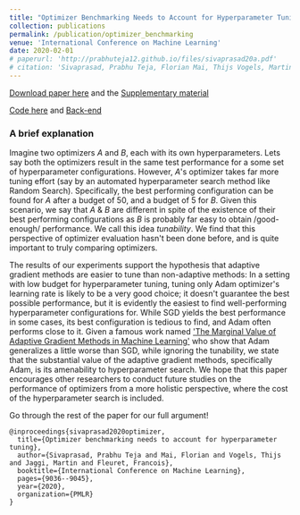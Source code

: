 ```yaml
---
title: "Optimizer Benchmarking Needs to Account for Hyperparameter Tuning"
collection: publications
permalink: /publication/optimizer_benchmarking
venue: 'International Conference on Machine Learning'
date: 2020-02-01
# paperurl: 'http://prabhuteja12.github.io/files/sivaprasad20a.pdf'
# citation: 'Sivaprasad, Prabhu Teja, Florian Mai, Thijs Vogels, Martin Jaggi, and Francois Fleuret. "Optimizer benchmarking needs to account for hyperparameter tuning." In International Conference on Machine Learning, pp. 9036-9045. PMLR, 2020.'
---
```


[Download paper here](../files/sivaprasad20a.pdf) and the [Supplementary material](../files/sivaprasad20a-supp.pdf)

[Code here](https://github.com/idiap/hypaobp) and [Back-end](https://github.com/idiap/DeepOBS/tree/tuning_protocol)

### A brief explanation

Imagine two optimizers $A$ and $B$, each with its own hyperparameters. Lets say both the optimizers result in the same test performance for a some set of hyperparameter configurations. However, $A$'s optimizer takes far more tuning effort (say by an automated hyperparameter search method like Random Search). Specifically, the best performing configuration can be found for $A$ after a budget of 50, and a budget of 5 for $B$. Given this scenario, we say that $A$ & $B$ are different in spite of the existence of their best performing configurations as $B$ is probably far easy to obtain /good-enough/ performance. We call this idea *tunability*. We find that this perspective of optimizer evaluation hasn't been done before, and is quite important to truly comparing optimizers.

The results of our experiments support the hypothesis that adaptive gradient methods are easier to tune than non-adaptive methods: In a setting with low budget for hyperparameter tuning, tuning only Adam optimizer's learning rate is likely to be a very good choice; it doesn't guarantee the best possible performance, but it is evidently the easiest to find well-performing hyperparameter configurations for. While SGD yields the best performance in some cases, its best configuration is tedious to find, and Adam often performs close to it. Given a famous work named ['The Marginal Value of Adaptive Gradient Methods in Machine Learning'](https://papers.nips.cc/paper/7003-the-marginal-value-of-adaptive-gradient-methods-in-machine-learning.pdf) who show that Adam generalizes a little worse than SGD, while ignoring the tunability, we state that the substantial value of the adaptive gradient methods, specifically Adam, is its amenability to hyperparameter search. We hope that this paper encourages other researchers to conduct future studies on the performance of optimizers from a more holistic perspective, where the cost of the hyperparameter search is included.

Go through the rest of the paper for our full argument!

```{bibtex}
@inproceedings{sivaprasad2020optimizer,
  title={Optimizer benchmarking needs to account for hyperparameter tuning},
  author={Sivaprasad, Prabhu Teja and Mai, Florian and Vogels, Thijs and Jaggi, Martin and Fleuret, Francois},
  booktitle={International Conference on Machine Learning},
  pages={9036--9045},
  year={2020},
  organization={PMLR}
}
```
